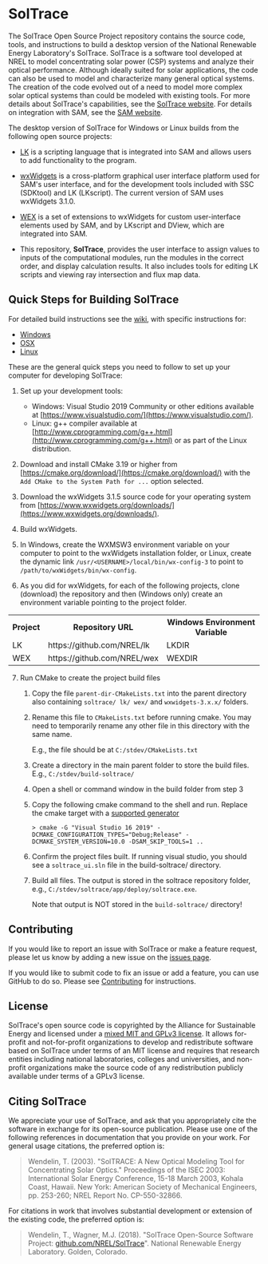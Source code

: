 # SolTrace

The SolTrace Open Source Project repository contains the source code, tools, and instructions to build a desktop version of the National Renewable Energy Laboratory's SolTrace. SolTrace is a software tool developed at NREL to model concentrating solar power (CSP) systems and analyze their optical performance. Although ideally suited for solar applications, the code can also be used to model and characterize many general optical systems. The creation of the code evolved out of a need to model more complex solar optical systems than could be modeled with existing tools. For more details about SolTrace's capabilities, see the [SolTrace website](https://www.nrel.gov/csp/soltrace.html). For details on integration with SAM, see the [SAM website](https://sam.nrel.gov).

The desktop version of SolTrace for Windows or Linux builds from the following open source projects:

* [LK](https://github.com/nrel/lk) is a scripting language that is integrated into SAM and allows users to add functionality to the program.

* [wxWidgets](https://www.wxwidgets.org/) is a cross-platform graphical user interface platform used for SAM's user interface, and for the development tools included with SSC (SDKtool) and LK (LKscript). The current version of SAM uses wxWidgets 3.1.0.

* [WEX](https://github.com/nrel/wex) is a set of extensions to wxWidgets for custom user-interface elements used by SAM, and by LKscript and DView, which are integrated into SAM.

* This repository, **SolTrace**, provides the user interface to assign values to inputs of the computational modules, run the modules in the correct order, and display calculation results. It also includes tools for editing LK scripts and viewing ray intersection and flux map data.

## Quick Steps for Building SolTrace

For detailed build instructions see the [wiki](https://github.com/NREL/SolTrace/wiki), with specific instructions for:

* [Windows](https://github.com/NREL/SolTrace/wiki/build-windows)
* [OSX](https://github.com/NREL/SolTrace/wiki/build-osx)
* [Linux](https://github.com/NREL/SolTrace/wiki/build-linux)

These are the general quick steps you need to follow to set up your computer for developing SolTrace:

1. Set up your development tools:

    * Windows: Visual Studio 2019 Community or other editions available at [https://www.visualstudio.com/](https://www.visualstudio.com/).
    * Linux: g++ compiler available at [http://www.cprogramming.com/g++.html](http://www.cprogramming.com/g++.html) or as part of the Linux distribution.

2. Download and install CMake 3.19 or higher from [https://cmake.org/download/](https://cmake.org/download/) with the ```Add CMake to the System Path for ...``` option selected.

3. Download the wxWidgets 3.1.5 source code for your operating system from [https://www.wxwidgets.org/downloads/](https://www.wxwidgets.org/downloads/).

4. Build wxWidgets.

5. In Windows, create the WXMSW3 environment variable on your computer to point to the wxWidgets installation folder, or Linux, create the dynamic link `/usr/<USERNAME>/local/bin/wx-config-3` to point to `/path/to/wxWidgets/bin/wx-config`.

6. As you did for wxWidgets, for each of the following projects, clone (download) the repository and then (Windows only) create an environment variable pointing to the project folder. 

<table>
<tr><th>Project</th><th>Repository URL</th><th>Windows Environment Variable</th></tr>
<tr><td>LK</td><td>https://github.com/NREL/lk</td><td>LKDIR</td></tr>
<tr><td>WEX</td><td>https://github.com/NREL/wex</td><td>WEXDIR</td></tr>
</table>

7. Run CMake to create the project build files
    1. Copy the file ```parent-dir-CMakeLists.txt``` into the parent directory also containing ```soltrace/ lk/ wex/``` and ```wxwidgets-3.x.x/``` folders.
    
    2. Rename this file to ```CMakeLists.txt``` before running cmake. You may need to temporarily rename any other file in this directory with the same name. 
    
        E.g., the file should be at ```C:/stdev/CMakeLists.txt```

    3. Create a directory in the main parent folder to store the build files. 
    E.g., ```C:/stdev/build-soltrace/```
    
    4. Open a shell or command window in the build folder from step 3

    5. Copy the following cmake command to the shell and run. Replace the cmake target with a [supported generator](https://cmake.org/cmake/help/latest/manual/cmake-generators.7.html#manual:cmake-generators(7))
    
        ```> cmake -G "Visual Studio 16 2019" -DCMAKE_CONFIGURATION_TYPES="Debug;Release" -DCMAKE_SYSTEM_VERSION=10.0 -DSAM_SKIP_TOOLS=1 .. ```

    6. Confirm the project files built. If running visual studio, you should see a ```soltrace_ui.sln``` file in the build-soltrace/ directory.
    
    7. Build all files. The output is stored in the soltrace repository folder, e.g., ```C:/stdev/soltrace/app/deploy/soltrace.exe```. 

        Note that output is NOT stored in the ```build-soltrace/``` directory!

## Contributing

If you would like to report an issue with SolTrace or make a feature request, please let us know by adding a new issue on the [issues page](https://github.com/NREL/SolTrace/issues).

If you would like to submit code to fix an issue or add a feature, you can use GitHub to do so. Please see [Contributing](CONTRIBUTING.md) for instructions.

## License

SolTrace's open source code is copyrighted by the Alliance for Sustainable Energy and licensed under a [mixed MIT and GPLv3 license](LICENSE.md). It allows for-profit and not-for-profit organizations to develop and redistribute software based on SolTrace under terms of an MIT license and requires that research entities including national laboratories, colleges and universities, and non-profit organizations make the source code of any redistribution publicly available under terms of a GPLv3 license.

## Citing SolTrace

We appreciate your use of SolTrace, and ask that you appropriately cite the software in exchange for its open-source publication. Please use one of the following references in documentation that you provide on your work. For general usage citations, the preferred option is:

> Wendelin, T. (2003). "SolTRACE: A New Optical Modeling Tool for Concentrating Solar Optics." Proceedings of the ISEC 2003: International Solar Energy Conference, 15-18 March 2003, Kohala Coast, Hawaii. New York: American Society of Mechanical Engineers, pp. 253-260; NREL Report No. CP-550-32866.

For citations in work that involves substantial development or extension of the existing code, the preferred option is:

> Wendelin, T., Wagner, M.J. (2018). "SolTrace Open-Source Software Project: [github.com/NREL/SolTrace](https://github.com/NREL/SolTrace)". National Renewable Energy Laboratory. Golden, Colorado.